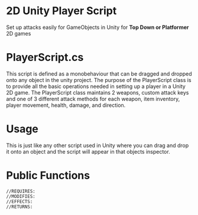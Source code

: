 2D Unity Player Script
======================

Set up attacks easily for GameObjects in Unity for **Top Down or Platformer** 2D games

PlayerScript.cs
===============

This script is defined as a monobehaviour that can be dragged and dropped onto any object in the unity project.  The purpose of the PlayerScript class is to provide all the basic operations needed in setting up a player in a Unity 2D game.  The PlayerScript class maintains 2 weapons, custom attack keys and one of 3 different attack methods for each weapon, item inventory, player movement, health, damage, and direction.

Usage
=============
This is just like any other script used in Unity where you can drag and drop it onto an object and the script will appear in that objects inspector. 

Public Functions
================

```
//REQUIRES: 
//MODIFIES: 
//EFFECTS: 
//RETURNS: 

```